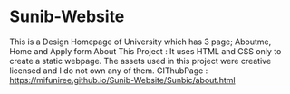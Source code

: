 # Sunib-Website

This is a Design Homepage of University which has 3 page; Aboutme, Home and Apply form
About This Project : It uses HTML and CSS only to create a static webpage. The assets used in this project were creative licensed and I do not own any of them.
GIThubPage : https://mifuniree.github.io/Sunib-Website/Sunbic/about.html
